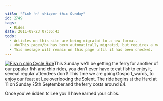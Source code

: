 ```yaml
---

title: "Fish 'n' chipper this Sunday"
id: 2749
tags:
  - Rides
date: 2011-09-23 07:36:43
todo:
  - Articles on this site are being migrated to a new format.
  - <b>This page</b> has been automatically migrated, but requires a manual check-&amp;-tune to ensure the format and links all work as expected.
  - This message will remain on this page until it has been checked.
---
```


[![Fish n chip Cycle Ride](http://www.pompeybug.co.uk/wp-content/uploads/2011/06/fish-and-chip-shop-sign-150x150.jpg)](http://www.pompeybug.co.uk/2011/06/bike-week-2011-fishy-friday-bike-ride/fish-and-chip-shop-sign/)This Sunday we'll be getting the ferry for another of our popular fish and chip rides, you don’t even have to eat fish to enjoy it, several regular attendees don’t! This time we are going Gosport_wards_ to enjoy our feast at Lee overlooking the Solent. The ride begins at the Hard at 11 on Sunday 25th September and the ferry costs around £4.

Once you've ridden to Lee you'll have earned your chips.